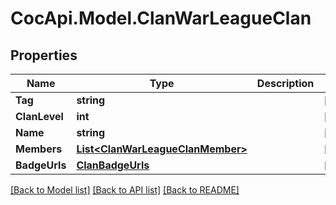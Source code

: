 # CocApi.Model.ClanWarLeagueClan

## Properties

Name | Type | Description | Notes
------------ | ------------- | ------------- | -------------
**Tag** | **string** |  | [optional] 
**ClanLevel** | **int** |  | [optional] 
**Name** | **string** |  | [optional] 
**Members** | [**List&lt;ClanWarLeagueClanMember&gt;**](ClanWarLeagueClanMember.md) |  | [optional] 
**BadgeUrls** | [**ClanBadgeUrls**](ClanBadgeUrls.md) |  | [optional] 

[[Back to Model list]](../README.md#documentation-for-models) [[Back to API list]](../README.md#documentation-for-api-endpoints) [[Back to README]](../README.md)


